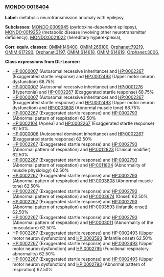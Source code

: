 
### [MONDO:0016404](http://purl.obolibrary.org/obo/MONDO_0016404)
**Label:** metabolic neurotransmission anomaly with epilepsy

**Subclasses:** [MONDO:0009945](http://purl.obolibrary.org/obo/MONDO_0009945) (pyridoxine-dependent epilepsy), [MONDO:0019253](http://purl.obolibrary.org/obo/MONDO_0019253) (metabolic disease involving other neurotransmitter deficiency), [MONDO:0021022](http://purl.obolibrary.org/obo/MONDO_0021022) (hereditary hyperekplexia), 

**Corr. equiv. classes:** [OMIM:149400](http://purl.obolibrary.org/obo/OMIM_149400), [OMIM:266100](http://purl.obolibrary.org/obo/OMIM_266100), [Orphanet:79219](http://www.orpha.net/ORDO/Orphanet_79219), [OMIM:617290](http://purl.obolibrary.org/obo/OMIM_617290), [Orphanet:3197](http://www.orpha.net/ORDO/Orphanet_3197), [OMIM:614618](http://purl.obolibrary.org/obo/OMIM_614618), [OMIM:614619](http://purl.obolibrary.org/obo/OMIM_614619), [Orphanet:3006](http://www.orpha.net/ORDO/Orphanet_3006), 

**Class expressions from DL-Learner:**

- [HP:0000007](http://purl.obolibrary.org/obo/HP_0000007) (Autosomal recessive inheritance) and [HP:0002267](http://purl.obolibrary.org/obo/HP_0002267) (Exaggerated startle response) and [HP:0002493](http://purl.obolibrary.org/obo/HP_0002493) (Upper motor neuron dysfunction) 68.75%
- [HP:0000007](http://purl.obolibrary.org/obo/HP_0000007) (Autosomal recessive inheritance) and [HP:0001276](http://purl.obolibrary.org/obo/HP_0001276) (Hypertonia) and [HP:0002267](http://purl.obolibrary.org/obo/HP_0002267) (Exaggerated startle response) 68.75%
- [HP:0000007](http://purl.obolibrary.org/obo/HP_0000007) (Autosomal recessive inheritance) and [HP:0002267](http://purl.obolibrary.org/obo/HP_0002267) (Exaggerated startle response) and [HP:0002493](http://purl.obolibrary.org/obo/HP_0002493) (Upper motor neuron dysfunction) and [HP:0003808](http://purl.obolibrary.org/obo/HP_0003808) (Abnormal muscle tone) 68.75%
- [HP:0002267](http://purl.obolibrary.org/obo/HP_0002267) (Exaggerated startle response) and [HP:0002793](http://purl.obolibrary.org/obo/HP_0002793) (Abnormal pattern of respiration) 62.50%
- [HP:0002104](http://purl.obolibrary.org/obo/HP_0002104) (Apnea) and [HP:0002267](http://purl.obolibrary.org/obo/HP_0002267) (Exaggerated startle response) 62.50%
- [HP:0000006](http://purl.obolibrary.org/obo/HP_0000006) (Autosomal dominant inheritance) and [HP:0002267](http://purl.obolibrary.org/obo/HP_0002267) (Exaggerated startle response) 62.50%
- [HP:0002267](http://purl.obolibrary.org/obo/HP_0002267) (Exaggerated startle response) and [HP:0002793](http://purl.obolibrary.org/obo/HP_0002793) (Abnormal pattern of respiration) and [HP:0012823](http://purl.obolibrary.org/obo/HP_0012823) (Clinical modifier) 62.50%
- [HP:0002267](http://purl.obolibrary.org/obo/HP_0002267) (Exaggerated startle response) and [HP:0002793](http://purl.obolibrary.org/obo/HP_0002793) (Abnormal pattern of respiration) and [HP:0011804](http://purl.obolibrary.org/obo/HP_0011804) (Abnormality of muscle physiology) 62.50%
- [HP:0002267](http://purl.obolibrary.org/obo/HP_0002267) (Exaggerated startle response) and [HP:0002793](http://purl.obolibrary.org/obo/HP_0002793) (Abnormal pattern of respiration) and [HP:0003808](http://purl.obolibrary.org/obo/HP_0003808) (Abnormal muscle tone) 62.50%
- [HP:0002267](http://purl.obolibrary.org/obo/HP_0002267) (Exaggerated startle response) and [HP:0002793](http://purl.obolibrary.org/obo/HP_0002793) (Abnormal pattern of respiration) and [HP:0003674](http://purl.obolibrary.org/obo/HP_0003674) (Onset) 62.50%
- [HP:0002267](http://purl.obolibrary.org/obo/HP_0002267) (Exaggerated startle response) and [HP:0002793](http://purl.obolibrary.org/obo/HP_0002793) (Abnormal pattern of respiration) and [HP:0003593](http://purl.obolibrary.org/obo/HP_0003593) (Infantile onset) 62.50%
- [HP:0002267](http://purl.obolibrary.org/obo/HP_0002267) (Exaggerated startle response) and [HP:0002793](http://purl.obolibrary.org/obo/HP_0002793) (Abnormal pattern of respiration) and [HP:0003011](http://purl.obolibrary.org/obo/HP_0003011) (Abnormality of the musculature) 62.50%
- [HP:0002267](http://purl.obolibrary.org/obo/HP_0002267) (Exaggerated startle response) and [HP:0002493](http://purl.obolibrary.org/obo/HP_0002493) (Upper motor neuron dysfunction) and [HP:0003593](http://purl.obolibrary.org/obo/HP_0003593) (Infantile onset) 62.50%
- [HP:0002267](http://purl.obolibrary.org/obo/HP_0002267) (Exaggerated startle response) and [HP:0002493](http://purl.obolibrary.org/obo/HP_0002493) (Upper motor neuron dysfunction) and [HP:0002795](http://purl.obolibrary.org/obo/HP_0002795) (Functional respiratory abnormality) 62.50%
- [HP:0002267](http://purl.obolibrary.org/obo/HP_0002267) (Exaggerated startle response) and [HP:0002493](http://purl.obolibrary.org/obo/HP_0002493) (Upper motor neuron dysfunction) and [HP:0002793](http://purl.obolibrary.org/obo/HP_0002793) (Abnormal pattern of respiration) 62.50%



